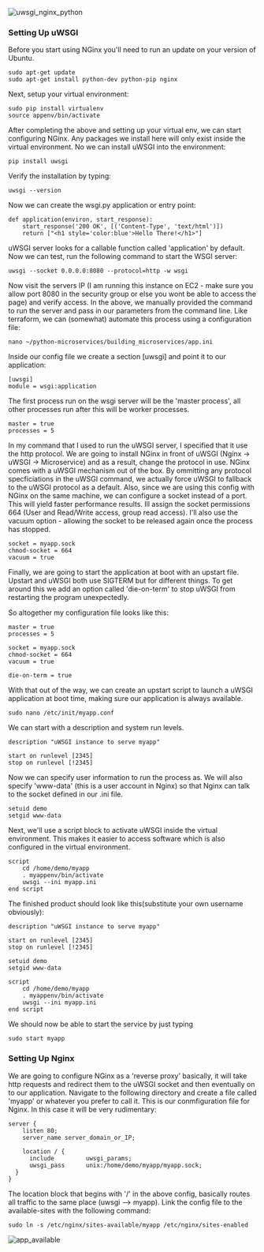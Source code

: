 ![uwsgi_nginx_python](https://s3-ap-southeast-2.amazonaws.com/innablr/uwsgi_nginx_python.png)

### Setting Up uWSGI

Before you start using NGinx you'll need to run an update on your version of Ubuntu.

```
sudo apt-get update
sudo apt-get install python-dev python-pip nginx
```

Next, setup your virtual environment:

```
sudo pip install virtualenv
source appenv/bin/activate
```

After completing the above and setting up your virtual env, we can start configuring NGinx. Any packages we install here will only exist inside the virtual environment. No we can install uWSGI into the environment:

```
pip install uwsgi
```

Verify the installation by typing:

```
uwsgi --version
```

Now we can create the wsgi.py application or entry point:

```
def application(environ, start_response):
    start_response('200 OK', [('Content-Type', 'text/html')])
    return ["<h1 style='color:blue'>Hello There!</h1>"]
```

uWSGI server looks for a callable function called 'application' by default. Now we can test, run the following command to start the WSGI server:

```
uwsgi --socket 0.0.0.0:8080 --protocol=http -w wsgi
```

Now visit the servers IP (I am running this instance on EC2 - make sure you allow port 8080 in the security group or else you wont be able to access the page) and verify access. In the above, we manually provided the command to run the server and pass in our parameters from the command line. Like terraform, we can (somewhat) automate this process using a configuration file:

```
nano ~/python-microservices/building_microservices/app.ini
```

Inside our config file we create a section [uwsgi] and point it to our application:

```
[uwsgi]
module = wsgi:application
```

The first process run on the wsgi server will be the 'master process', all other processes run after this will be worker processes.

```
master = true
processes = 5
```

In my command that I used to run the uWSGI server, I specified that it use the http protocol. We are going to install NGinx in front of uWSGI (Nginx -> uWSGI -> Microservice) and as a result, change the protocol in use. NGinx comes with a uWSGI mechanism out of the box. By ommitting any protocol specficiations in the uWSGI command, we actually force uWSGI to fallback to the uWSGI protocol as a default. Also, since we are using this config with NGinx on the same machine, we can configure a socket instead of a port. This will yield faster performance results. Ill assign the socket permissions 664 (User and Read/Write access, group read access). I'll also use the vacuum option - allowing the socket to be released again once the process has stopped.

```
socket = myapp.sock
chmod-socket = 664
vacuum = true
```

Finally, we are going to start the application at boot with an upstart file. Upstart and uWSGI both use SIGTERM but for different things. To get around this we add an option called 'die-on-term' to stop uWSGI from restarting the program unexpectedly.

So altogether my configuration file looks like this:

```
master = true
processes = 5

socket = myapp.sock
chmod-socket = 664
vacuum = true

die-on-term = true
```

With that out of the way, we can create an upstart script to launch a uWSGI application at boot time, making sure our application is always available.

```
sudo nano /etc/init/myapp.conf
```

We can start with a description and system run levels.

```
description "uWSGI instance to serve myapp"

start on runlevel [2345]
stop on runlevel [!2345]
```

Now we can specify user information to run the process as. We will also specify 'www-data' (this is a user account in Nginx) so that Nginx can talk to the socket defined in our .ini file.

```
setuid demo
setgid www-data
```

Next, we'll use a script block to activate uWSGI inside the virtual environment. This makes it easier to access software which is also configured in the virtual environment.

```
script
    cd /home/demo/myapp
    . myappenv/bin/activate
    uwsgi --ini myapp.ini
end script
```

The finished product should look like this(substitute your own username obviously):

```
description "uWSGI instance to serve myapp"

start on runlevel [2345]
stop on runlevel [!2345]

setuid demo
setgid www-data

script
    cd /home/demo/myapp
    . myappenv/bin/activate
    uwsgi --ini myapp.ini
end script
```

We should now be able to start the service by just typing

```
sudo start myapp
```


### Setting Up Nginx

We are going to configure NGinx as a 'reverse proxy' basically, it will take http requests and redirect them to the uWSGI socket and then eventually on to our application. Navigate to the following directory and create a file called 'myapp' or whatever you prefer to call it. This is our conmfiguration file for Nginx. In this case it will be very rudimentary:

```
server {
    listen 80;
    server_name server_domain_or_IP;

    location / {
      include         uwsgi_params;
      uwsgi_pass      unix:/home/demo/myapp/myapp.sock;
  }
}
```

The location block that begins with '/' in the above config, basically routes all traffic to the same place (uwsgi --> myapp). Link the config file to the available-sites with the following command:

```
sudo ln -s /etc/nginx/sites-available/myapp /etc/nginx/sites-enabled
```

![app_available](https://s3-ap-southeast-2.amazonaws.com/innablr/app_available.PNG)
